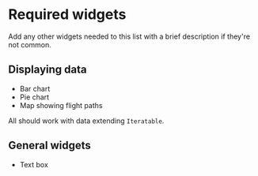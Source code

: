# Required widgets

Add any other widgets needed to this list with a brief description if they're not common.

## Displaying data

- Bar chart
- Pie chart
- Map showing flight paths

All should work with data extending `Iteratable`.

## General widgets

- Text box

